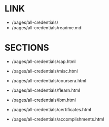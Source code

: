 # LINK

- /pages/all-credentials/
- /pages/all-credentials/readme.md

# SECTIONS

- /pages/all-credentials/sap.html

- /pages/all-credentials/misc.html

- /pages/all-credentials/coursera.html

- /pages/all-credentials/flearn.html

- /pages/all-credentials/ibm.html

- /pages/all-credentials/certificates.html

- /pages/all-credentials/accomplishments.html


